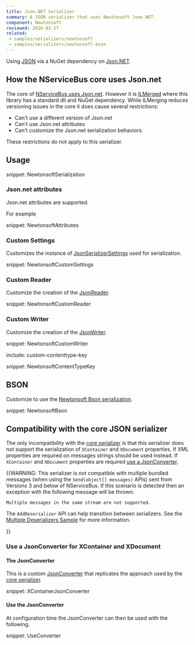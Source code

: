 ```yaml
---
title: Json.NET Serializer
summary: A JSON serializer that uses Newtonsoft Json.NET.
component: Newtonsoft
reviewed: 2016-03-17
related:
 - samples/serializers/newtonsoft
 - samples/serializers/newtonsoft-bson
---
```


Using [JSON](https://en.wikipedia.org/wiki/Json) via a NuGet dependency on [Json.NET](http://www.newtonsoft.com/json).


## How the NServiceBus core uses Json.net

The core of [NServiceBus uses Json.net](json.md). However it is [ILMerged](https://github.com/Microsoft/ILMerge) where this library has a standard dll and NuGet dependency. While ILMerging reduces versioning issues in the core it does cause several restrictions:

 * Can't use a different version of Json.net
 * Can't use Json.net attributes
 * Can't customize the Json.net serialization behaviors.

These restrictions do not apply to this serializer.


## Usage

snippet: NewtonsoftSerialization


### Json.net attributes

Json.net attributes are supported.

For example

snippet: NewtonsoftAttributes


### Custom Settings

Customizes the instance of [JsonSerializerSettings](http://www.newtonsoft.com/json/help/html/T_Newtonsoft_Json_JsonSerializerSettings.htm) used for serialization.

snippet: NewtonsoftCustomSettings


### Custom Reader

Customize the creation of the [JsonReader](http://www.newtonsoft.com/json/help/html/T_Newtonsoft_Json_JsonReader.htm).

snippet: NewtonsoftCustomReader


### Custom Writer

Customize the creation of the [JsonWriter](http://www.newtonsoft.com/json/help/html/T_Newtonsoft_Json_JsonWriter.htm).

snippet: NewtonsoftCustomWriter


include: custom-contenttype-key

snippet: NewtonsoftContentTypeKey


## BSON

Customize to use the [Newtonsoft Bson serialization](http://www.newtonsoft.com/json/help/html/SerializeToBson.htm).

snippet: NewtonsoftBson


## Compatibility with the core JSON serializer

The only incompatibility with the [core serializer](json.md) is that this serializer does not support the serialization of `XContainer` and `XDocument` properties. If XML properties are required on messages strings should be used instead. If `XContainer` and `XDocument` properties are required [use a JsonConverter](newtonsoft.md#compatibility-with-the-core-json-serializer-use-a-jsonconverter-for-xcontainer-and-xdocument).

{{WARNING:
This serializer is not compatible with multiple bundled messages (when using the `Send(object[] messages)` APIs) sent from Versions 3 and below of NServiceBus. If this scenario is detected then an exception with the following message will be thrown: 

```
Multiple messages in the same stream are not supported.
```

The `AddDeserializer` API can help transition between serializers. See the [Multiple Deserializers Sample](/samples/serializers/multiple-deserializers/) for more information.

}}


### Use a JsonConverter for XContainer and XDocument


#### The JsonConverter

This is a custom [JsonConverter](http://www.newtonsoft.com/json/help/html/CustomJsonConverter.htm) that replicates the approach used by the [core serializer](json.md).

snippet: XContainerJsonConverter


#### Use the JsonConverter

At configuration time the JsonConverter can then be used with the following.

snippet: UseConverter